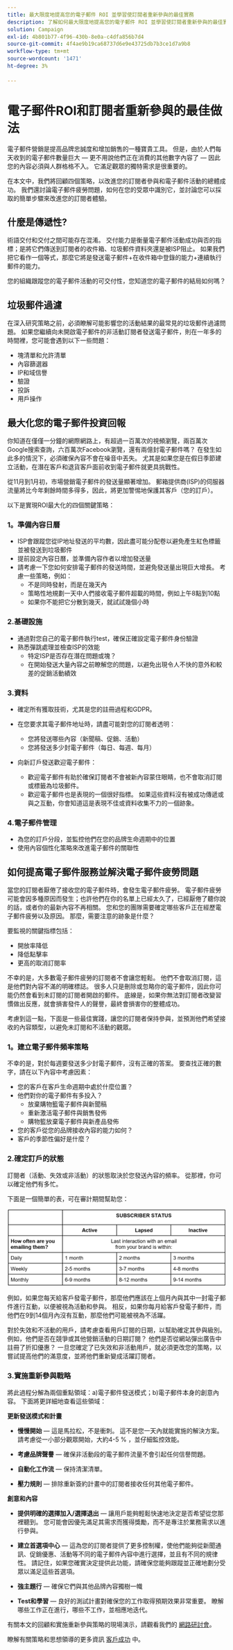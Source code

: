 ```yaml
---
title: 最大限度地提高您的電子郵件 ROI 並學習使訂閱者重新參與的最佳實務
description: 了解如何最大限度地提高您的電子郵件 ROI 並學習使訂閱者重新參與的最佳實務。 瞭解提高訂閱者參與度的策略，並瞭解電子郵件促銷活動的整體成功。
solution: Campaign
exl-id: 4b801b77-4f96-430b-8e0a-c4dfa856b7d4
source-git-commit: 4f4ae9b19ca68737d6e9e43725db7b3ce1d7a9b8
workflow-type: tm+mt
source-wordcount: '1471'
ht-degree: 3%

---
```


# 電子郵件ROI和訂閱者重新參與的最佳做法

電子郵件營銷是提高品牌忠誠度和增加銷售的一種寶貴工具。 但是，由於人們每天收到的電子郵件數量巨大 — 更不用說他們正在消費的其他數字內容了 — 因此您的內容必須與人群格格不入。 它滿足觀眾的獨特需求是很重要的。

在本文中，我們將回顧四個策略，以改進您的訂閱者參與和電子郵件活動的總體成功。 我們還討論電子郵件疲勞問題，如何在您的受眾中識別它，並討論您可以採取的簡單步驟來改進您的訂閱者體驗。

## 什麼是傳遞性?

術語交付和交付之間可能存在混淆。 交付能力是衡量電子郵件活動成功與否的指標；是將它們傳送到訂閱者的收件箱、垃圾郵件資料夾還是被ISP阻止。 如果我們把它看作一個等式，那麼它將是發送電子郵件+在收件箱中登錄的能力+連續執行郵件的能力。

您的組織跟蹤您的電子郵件活動的可交付性，您知道您的電子郵件的結局如何嗎？

## 垃圾郵件過濾

在深入研究策略之前，必須瞭解可能影響您的活動結果的最常見的垃圾郵件過濾問題。 如果您繼續向未開啟電子郵件的非活動訂閱者發送電子郵件，則在一年多的時間裡，您可能會遇到以下一些問題：

* 塊清單和允許清單
* 內容篩選器
* IP和域信譽
* 驗證
* 投訴
* 用戶操作

## 最大化您的電子郵件投資回報

你知道在僅僅一分鐘的網際網路上，有超過一百萬次的視頻瀏覽，兩百萬次Google搜索查詢，六百萬次Facebook瀏覽，還有兩億封電子郵件嗎？ 在發生如此多的情況下，必須確保內容不會在噪音中丟失。 尤其是如果您是在假日季節建立活動，在潛在客戶和退貨客戶面前收到電子郵件就更具挑戰性。

從11月到1月初，市場營銷電子郵件的發送量顯著增加。 郵箱提供商(ISP)的伺服器流量將比今年剩餘時間多得多，因此，將更加警惕地保護其客戶（您的訂戶）。

以下是實現ROI最大化的四個關鍵策略：

### 1。準備內容日曆

* ISP會跟蹤您從IP地址發送的平均數，因此盡可能分配卷以避免產生紅色標籤並被發送到垃圾郵件
* 提前設定內容日曆，並準備內容作者以增加發送量
* 請考慮一下您如何安排電子郵件的發送時間，並避免發送量出現巨大增長。 考慮一些策略，例如：
   * 不是同時發射，而是在幾天內
   * 策略性地規劃一天中人們接收電子郵件超載的時間，例如上午8點到10點
   * 如果你不能把它分散到幾天，就試試幾個小時

### 2.基礎設施

* 通過對您自己的電子郵件執行test，確保正確設定電子郵件身份驗證
* 熟悉彈跳處理並檢查ISP的效能
   * 特定ISP是否存在潛在問題或塊？
   * 在開始發送大量內容之前瞭解您的問題，以避免出現令人不快的意外和較差的促銷活動績效

### 3.資料

* 確定所有獲取技術，尤其是您的註冊過程和GDPR。
* 在您要求其電子郵件地址時，請盡可能對您的訂閱者透明：
   * 您將發送哪些內容（新聞稿、促銷、活動）
   * 您將發送多少封電子郵件（每日、每週、每月）

* 向新訂戶發送歡迎電子郵件：
   * 歡迎電子郵件有助於確保訂閱者不會被新內容蒙住眼睛，也不會取消訂閱或標籤為垃圾郵件。
   * 歡迎電子郵件也是表現的一個很好指標。 如果這些資料沒有被成功傳遞或與之互動，你會知道這是表現不佳或資料收集不力的一個跡象。

### 4.電子郵件管理

* 為您的訂戶分段，並監控他們在您的品牌生命週期中的位置
* 使用內容個性化策略來改進電子郵件的關聯性

## 如何提高電子郵件服務並解決電子郵件疲勞問題

當您的訂閱者厭倦了接收您的電子郵件時，會發生電子郵件疲勞。 電子郵件疲勞可能會因多種原因而發生；也許他們在你的名單上已經太久了，已經厭倦了聽你說的話，或者你的最新內容不再相關。 您和您的團隊需要確定哪些客戶正在經歷電子郵件疲勞以及原因。 那麼，需要注意的跡象是什麼？

要監視的關鍵指標包括：

* 開放率降低
* 降低點擊率
* 更高的取消訂閱率

不幸的是，大多數電子郵件疲勞的訂閱者不會讓您輕鬆。 他們不會取消訂閱，這是他們對內容不滿的明確標誌。 很多人只是刪除或忽略你的電子郵件，因此你可能仍然會看到未訂閱的訂閱者開啟的郵件。 底線是，如果你無法對訂閱者改變習慣做出反應，就會損害發件人的聲譽，最終會損害你的整體成功。

考慮到這一點，下面是一些最佳實踐，讓您的訂閱者保持參與，並預測他們希望接收的內容類型，以避免未訂閱和不活動的觀眾。

### 1。建立電子郵件頻率策略

不幸的是，對於每週要發送多少封電子郵件，沒有正確的答案。 要查找正確的數字，請在以下內容中考慮因素：

* 您的客戶在客戶生命週期中處於什麼位置？
* 他們對你的電子郵件有多投入？
   * 放棄購物籃電子郵件與新聞稿
   * 重新激活電子郵件與銷售發佈
   * 購物籃放棄電子郵件與新產品發佈
* 您的客戶從您的品牌接收內容的能力如何？
* 客戶的季節性偏好是什麼？

### 2.確定訂戶的狀態

訂閱者（活動、失效或非活動）的狀態取決於您發送內容的頻率。 從那裡，你可以確定他們有多忙。

下面是一個簡單的表，可在審計期間幫助您：

![訂戶狀態](/help/assets/subscriber-status.png)

例如，如果您每天給客戶發電子郵件，那麼他們應該在上個月內與其中一封電子郵件進行互動，以便被視為活動和參與。 相反，如果你每月給客戶發電子郵件，而他們在9到14個月內沒有互動，那麼他們可能被視為不活躍。

對於失效和不活動的用戶，請考慮查看用戶訂閱的日期，以幫助確定其參與級別。 例如，他們是否在競爭或其他營銷活動的日期訂閱？ 他們是否從網站彈出廣告中註冊了折扣優惠？ 一旦您確定了已失效和非活動用戶，就必須更改您的策略，以嘗試提高他們的滿意度，並將他們重新變成活躍訂閱者。

### 3.實施重新參與戰略

將此過程分解為兩個重點領域：a)電子郵件發送模式；b)電子郵件本身的創意內容。 下面將更詳細地查看這些領域：

**更新發送模式和計畫**

* **慢慢開始**  — 這是馬拉松，不是衝刺。 這不是您一天內就能實施的解決方案。 請考慮從一小部分觀眾開始，大約4-5 % ，並仔細監控效能。

* **考慮品牌聲譽**  — 確保非活動段的電子郵件流量不會引起任何信譽問題。

* **自動化工作流**  — 保持清潔清單。

* **壓力規則**  — 排除重新簽約計畫中的訂閱者接收任何其他電子郵件。

**創意和內容**

* **提供明確的選擇加入/選擇退出**  — 讓用戶能夠輕鬆快速地決定是否希望從您那裡聽到。 您可能會因優先滿足其需求而獲得獎勵，而不是專注於業務需求以進行參與。

* **建立首選項中心**  — 這為您的訂閱者提供了更多控制權，使他們能夠從新聞通訊、促銷優惠、活動等不同的電子郵件內容中進行選擇，並且有不同的規律性。 請記住，如果您確實決定提供此功能，請確保您能夠跟蹤並正確地劃分受眾以滿足這些首選項。

* **強主題行**  — 確保它們與其他品牌內容獨樹一幟

* **Test和學習**  — 良好的測試計畫對確保您的工作取得預期效果非常重要。 瞭解哪些工作正在進行，哪些不工作，並相應地迭代。

有關本文的回顧和實施重新參與策略的現場演示，請觀看我們的 [網路研討會](https://adobecustomersuccess.adobeconnect.com/pm8goho13xuy/)。

瞭解有關策略和思想領導的更多資訊 [客戶成功](https://experienceleague.adobe.com/docs/customer-success/customer-success/overview.html) 中。
